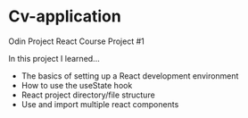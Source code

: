 # Cv-application

Odin Project React Course Project #1

In this project I learned...
- The basics of setting up a React development environment
- How to use the useState hook
- React project directory/file structure
- Use and import multiple react components
